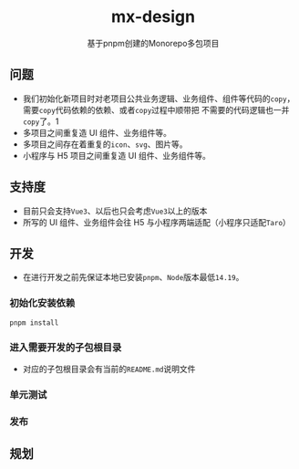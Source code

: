 <div align="center">
<h1>mx-design</h1>
<p>基于pnpm创建的Monorepo多包项目</p>
</div>

## 问题

- 我们初始化新项目时对老项目公共业务逻辑、业务组件、组件等代码的`copy`，需要`copy`代码依赖的依赖、或者`copy`过程中顺带把
  不需要的代码逻辑也一并`copy`了。1
- 多项目之间重复造 UI 组件、业务组件等。
- 多项目之间存在着重复的`icon`、`svg`、图片等。
- 小程序与 H5 项目之间重复造 UI 组件、业务组件等。

## 支持度

- 目前只会支持`Vue3`、以后也只会考虑`Vue3`以上的版本
- 所写的 UI 组件、业务组件会往 H5 与小程序两端适配（小程序只适配`Taro`）

## 开发

- 在进行开发之前先保证本地已安装`pnpm`、`Node`版本最低`14.19`。

### 初始化安装依赖

```
pnpm install

```

### 进入需要开发的子包根目录

- 对应的子包根目录会有当前的`README.md`说明文件

### 单元测试

### 发布

## 规划
